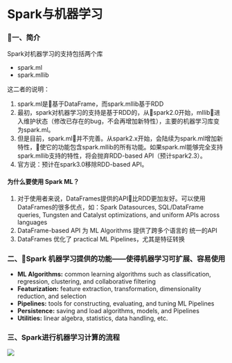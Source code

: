 
# Spark与机器学习

### 一、简介

Spark对机器学习的支持包括两个库

- spark.ml
- spark.mllib

这二者的说明：

1. spark.ml是基于DataFrame，而spark.mllib基于RDD
2. 最初，spark对机器学习的支持是基于RDD的，从spark2.0开始，mllib进入维护状态（修改已存在的bug，不会再增加新特性），主要的机器学习库变为spark.ml。
3. 但是目前，spark.ml并不完善。从spark2.x开始，会陆续为spark.ml增加新特性，使它的功能包含spark.mllib的所有功能。如果spark.ml能够完全支持spark.mllib支持的特性，将会抛弃RDD-based API（预计spark2.3）。
4. 官方说：预计在spark3.0移除RDD-based API。

#### 为什么要使用 Spark ML？

1. 对于使用者来说，DataFrames提供的API比RDD更加友好。可以使用DataFrames的很多优点，如：Spark Datasources, SQL/DataFrame queries, Tungsten and Catalyst optimizations, and uniform APIs across languages
2.  DataFrame-based API 为 ML Algorithms 提供了跨多个语言的 统一的API
3.  DataFrames 优化了 practical ML Pipelines，尤其是特征转换

### 二、Spark 机器学习提供的功能——使得机器学习可扩展、容易使用

- **ML Algorithms:** common learning algorithms such as classification, regression, clustering, and collaborative filtering
- **Featurization:** feature extraction, transformation, dimensionality reduction, and selection
- **Pipelines:** tools for constructing, evaluating, and tuning ML Pipelines
- **Persistence:** saving and load algorithms, models, and Pipelines
- **Utilities:** linear algebra, statistics, data handling, etc.








### 三、Spark进行机器学习计算的流程

![](http://ww1.sinaimg.cn/large/005N2p5vgy1fpy4h98u3kj30in0a4taf.jpg)































